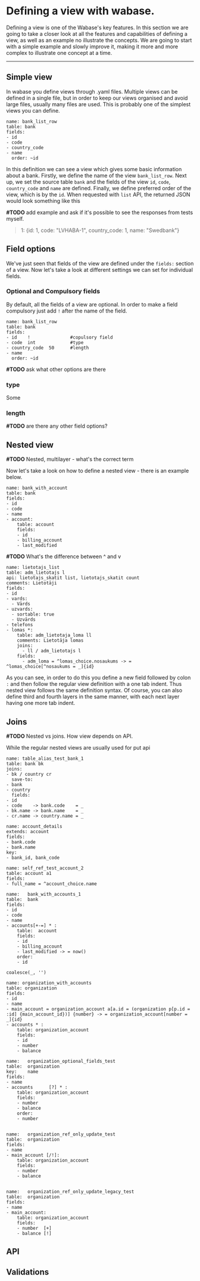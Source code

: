 # Defining a view with wabase.
Defining a view is one of the Wabase's key features. In this section we are going to take a closer look at all the
features and capabilities of defining a view, as well as an example no illustrate the concepts. We are going to 
start with a simple example and slowly improve it, making it more and more complex to illustrate one concept at a time.

- - -

## Simple view
In wabase you define views through .yaml files. Multiple views can be defined in a single file, but in order to keep 
our views organised and avoid large files, usually many files are used. 
This is probably 
one of 
the simplest views you can define.

```
name: bank_list_row
table: bank
fields:
- id
- code
- country_code
- name
  order: ~id
```

In this definition we can see a view which gives some basic information about a bank.
Firstly, we define the name of the view `bank_list_row`.  Next up, we set the source table `bank` and the fields of the
view `id`, `code`, `country_code` and `name` are defined. Finally, we define preferred order of the view, which is by 
the `id`. When requested with `list` API, the returned JSON would look something like this


**#TODO** add example and ask if it's possible to see the responses from tests myself.

> 1: {id: 1, code: "LVHABA-1", country_code: 1, name: "Swedbank"}
> 
> 
> 
> 
> 
>


## Field options

We've just seen that fields of the view are defined under the `fields:` section of a view. Now let's take a look at 
different settings we can set for individual fields. 


### Optional and Compulsory fields

By default, all the fields of a view are optional. In order to make a field compulsory just add `!` after the name 
of the field.

```
name: bank_list_row
table: bank
fields:
- id    !               #copulsory field
- code  int             #type
- country_code  50      #length          
- name
  order: ~id
```

**#TODO** ask what other options are there

### type

Some 


### length



**#TODO** are there any other field options?








## Nested view
**#TODO** Nested, multilayer - what's the correct term

Now let's take a look on how to define a nested view - there is an example below. 

```
name: bank_with_account
table: bank
fields:
- id
- code
- name
- account:
    table: account
    fields:
    - id
    - billing_account
    - last_modified
```

**#TODO** What's the difference between ^ and v
```
name: lietotajs_list
table: adm_lietotajs l
api: lietotajs_skatit list, lietotajs_skatit count
comments: Lietotāji
fields:
- id
- vards:
  - Vārds
- uzvards:
  - sortable: true
  - Uzvārds
- telefons
- lomas *:
    table: adm_lietotaja_loma ll
    comments: Lietotāja lomas
    joins:
      - ll / adm_lietotajs l
    fields:
      - adm_loma = ^lomas_choice.nosaukums -> = ^lomas_choice[^nosaukums = _]{id}

```

As you can see, in order to do this you  define a new field followed by colon `:` and then follow the regular view 
definition with a one tab indent. Thus nested view follows the same definition syntax. Of course, you can also 
define third and fourth layers in the same manner, with each next layer having one more tab indent.

## Joins
**#TODO** Nested vs joins. How view depends on API.

While the regular nested views are usually used for put api

```
name: table_alias_test_bank_1
table: bank bk
joins:
- bk / country cr
  save-to:
- bank
- country
  fields:
- id
- code    -> bank.code    = _
- bk.name -> bank.name    = _
- cr.name -> country.name = _
```


```
name: account_details
extends: account
fields:
- bank.code
- bank.name
key:
- bank_id, bank_code
```

```
name: self_ref_test_account_2
table: account a1
fields:
- full_name = ^account_choice.name
```

```
name:   bank_with_accounts_1
table:  bank
fields:
- id
- code
- name
- accounts[+-=] * :
    table:  account
    fields:
    - id
    - billing_account
    - last_modified -> = now()
    order:
    - id
```


```
coalesce(_, '')
```

```
name: organization_with_accounts
table: organization
fields:
- id
- name
- main_account = organization_account a[a.id = (organization p[p.id = :id] {main_account_id})] {number} -> = organization_account[number = _]{id}
- accounts * :
    table: organization_account
    fields:
    - id
    - number
    - balance
```

```
name:   organization_optional_fields_test
table:  organization
key:    name
fields:
- name
- accounts      [?] * :
    table: organization_account
    fields:
    - number
    - balance
    order:
    - number


name:   organization_ref_only_update_test
table:  organization
fields:
- name
- main_account [/!]:
    table: organization_account
    fields:
    - number
    - balance


name:   organization_ref_only_update_legacy_test
table:  organization
fields:
- name
- main_account:
    table: organization_account
    fields:
    - number  [+]
    - balance [!]

```

## API


## Validations
